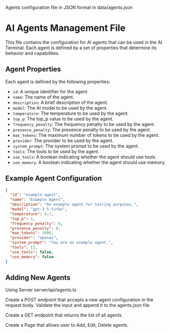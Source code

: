 Agents configuration file in JSON format in data/agents.json

# AI Agents Management File

This file contains the configuration for AI agents that can be used in the AI Terminal. Each agent is defined by a set of properties that determine its behavior and capabilities.

## Agent Properties

Each agent is defined by the following properties:

- `id`: A unique identifier for the agent.
- `name`: The name of the agent.
- `description`: A brief description of the agent.
- `model`: The AI model to be used by the agent.
- `temperature`: The temperature to be used by the agent.
- `top_p`: The top_p value to be used by the agent.
- `frequency_penalty`: The frequency penalty to be used by the agent.
- `presence_penalty`: The presence penalty to be used by the agent.
- `max_tokens`: The maximum number of tokens to be used by the agent.
- `provider`: The provider to be used by the agent.
- `system_prompt`: The system prompt to be used by the agent.
- `tools`: The tools to be used by the agent.
- `use_tools`: A boolean indicating whether the agent should use tools.
- `use_memory`: A boolean indicating whether the agent should use memory.

## Example Agent Configuration

```json
{
  "id": "example-agent",
  "name": "Example Agent",
  "description": "An example agent for testing purposes.",
  "model": "gpt-3.5-turbo",
  "temperature": 0.7,
  "top_p": 1,
  "frequency_penalty": 0,
  "presence_penalty": 0,
  "max_tokens": 1000,
  "provider": "openai",
  "system_prompt": "You are an example agent.",
  "tools": [],
  "use_tools": false,
  "use_memory": false
}
```

## Adding New Agents

Using Server server/api/agents.ts

Create a POST endpoint that accepts a new agent configuration in the request body. Validate the input and append it to the agents.json file.

Create a GET endpoint that returns the list of all agents.

Create a Page that allows user to Add, Edit, Delete agents.
